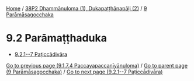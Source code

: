 
[Home](/) / [38P2 Dhammānuloma (1), Dukapaṭṭhānapāḷi (2)](...md) / [9 Parāmāsagocchaka](../38P2/9.md)

# 9.2 Parāmaṭṭhaduka

* [9.2.1--7 Paṭiccādivāra](9.2/9.2.1--7.md)

[Go to previous page (9.1.7.4 Paccayapaccanīyānuloma)](9.1/9.1.7/9.1.7.4.md) / [Go to parent page (9 Parāmāsagocchaka)](../38P2/9.md) / [Go to next page (9.2.1--7 Paṭiccādivāra)](9.2/9.2.1--7.md)


